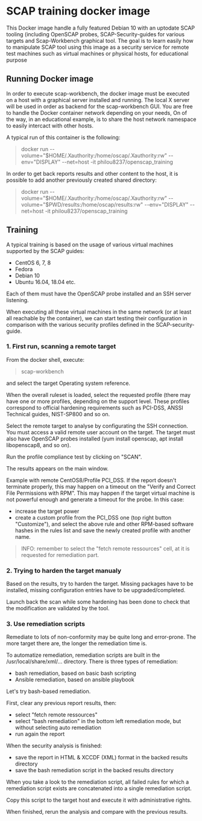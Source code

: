 # SCAP training docker image

This Docker image handle a fully featured Debian 10 with an uptodate SCAP tooling (including OpenSCAP probes, SCAP-Security-guides for various targets and Scap-Workbench graphical tool.
The goal is to learn easily how to manipulate SCAP tool using this image as a security service for remote test machines such as virtual machines or physical hosts, for educational purpose

## Running Docker image

In order to execute scap-workbench, the docker image must be executed on a host with a graphical server installed and running. The local X server will be used in order as backend for the scap-workbench GUI.
You are free to handle the Docker container network depending on your needs, On of the way, in an educational example, is to share the host network namespace to easily intercact with other hosts.

A typical run of this container is the following:

>  docker run --volume="$HOME/.Xauthority:/home/oscap/.Xauthority:rw" --env="DISPLAY" --net=host -it philou8237/openscap_training

In order to get back reports results and other content to the host, it is possible to add another previously created shared directory:

>  docker run --volume="$HOME/.Xauthority:/home/oscap/.Xauthority:rw" --volume="$PWD/results:/home/oscap/results:rw" --env="DISPLAY" --net=host -it philou8237/openscap_training


## Training

A typical training is based on the usage of various virtual machines supported by the SCAP guides:
- CentOS 6, 7, 8
- Fedora
- Debian 10
- Ubuntu 16.04, 18.04
etc.

Each of them must have the OpenSCAP probe installed and an SSH server listening.

When executing all these virtual machines in the same network (or at least all reachable by the container), we can start testing their configuration in comparison with the various security profiles defined in the SCAP-security-guide.

### 1. First run, scanning a remote target

From the docker shell, execute:

> scap-workbench

and select the target Operating system reference.

When the overall ruleset is loaded, select the requested profile (there may have one or more profiles, depending on the support level. These profiles correspond to official hardening requirements such as PCI-DSS, ANSSI Technical guides, NIST-SP800 and so on.

Select the remote target to analyse by configurating the SSH connection. You must access a valid remote user account on the target. The target must also have OpenSCAP probes installed (yum install openscap, apt install libopenscap8, and so on).

Run the profile compliance test by clicking on "SCAN".

The results appears on the main window.


Example with remote CentOS8/Profile PCI_DSS.
If the report doesn't terminate properly, this may happen on a timeout on the "Verify and Correct File Permissions with RPM". This may happen if the target virtual machine is not powerful enough and generate a timeout for the probe. In this case:

   * increase the target power
   * create a custom profile from the PCI_DSS one (top right button "Customize"), and select the above rule and other RPM-based software hashes in the rules list and save the newly created profile with another name.


> INFO: remember to select the "fetch remote ressources" cell, at it is requested for remediation part.

### 2. Trying to harden the target manualy

Based on the results, try to harden the target. Missing packages have to be installed, missing configuration entries have to be upgraded/completed.

Launch back the scan while some hardening has been done to check that the modification are validated by the tool.

### 3. Use remediation scripts

Remediate to lots of non-conformity may be quite long and error-prone. The more target there are, the longer the remediation time is.

To automatize remediation, remediation scripts are built in the /usr/local/share/xml/... directory.
There is three types of remediation:

   * bash remediation, based on basic bash scripting
   * Ansible remediation, based on ansible playbook

Let's try bash-based remediation.

First, clear any previous report results, then:

   * select "fetch remote ressources"
   * select "bash remediation" in the bottom left remediation mode, but without selecting auto remediation
   * run again the report

When the security analysis is finished:

   * save the report in HTML & XCCDF (XML) format in the backed results directory
   * save the bash remediation script in the backed results directory

When you take a look to the remediation script, all failed rules for which a remediation script exists are concatenated into a single remediation script.

Copy this script to the target host and execute it with administrative rights.

When finished, rerun the analysis and compare with the previous results.

